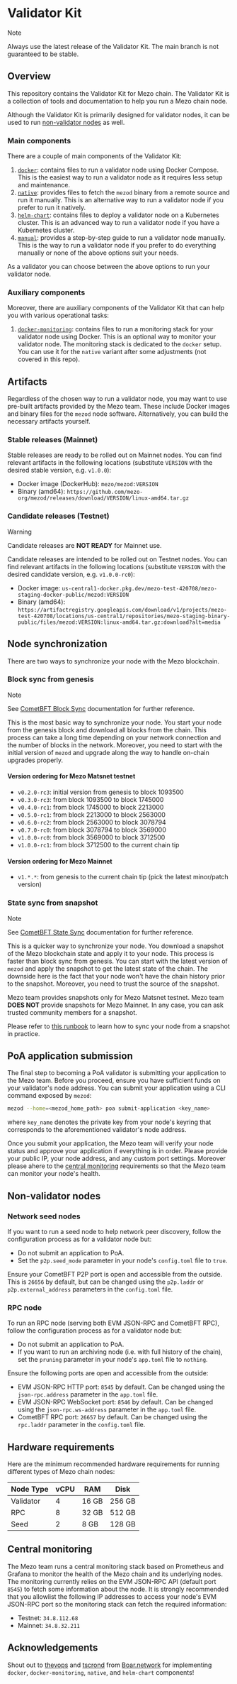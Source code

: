 # Validator Kit

>[!NOTE]
> Always use the latest release of the Validator Kit. The main branch is not guaranteed to be stable.

## Overview

This repository contains the Validator Kit for Mezo chain. The Validator Kit is
a collection of tools and documentation to help you run a Mezo chain node.

Although the Validator Kit is primarily designed for validator nodes, it can be
used to run [non-validator nodes](#non-validator-nodes) as well.

### Main components

There are a couple of main components of the Validator Kit:

1. [`docker`](./docker): contains files to run a validator node using Docker Compose.
   This is the easiest way to run a validator node as it requires less setup and maintenance.
2. [`native`](./native): provides files to fetch the `mezod` binary from a remote source
   and run it manually. This is an alternative way to run a validator node if
   you prefer to run it natively.
3. [`helm-chart`](./helm-chart): contains files to deploy a validator node on a Kubernetes cluster.
   This is an advanced way to run a validator node if you have a Kubernetes cluster.
4. [`manual`](./manual): provides a step-by-step guide to run a validator node manually.
   This is the way to run a validator node if you prefer to do everything manually
   or none of the above options suit your needs.

As a validator you can choose between the above options to run your validator node.

### Auxiliary components

Moreover, there are auxiliary components of the Validator Kit that can help you with various 
operational tasks:

1. [`docker-monitoring`](./docker-monitoring): contains files to run a monitoring
   stack for your validator node using Docker. This is an optional way to monitor
   your validator node. The monitoring stack is dedicated to the `docker` setup.
   You can use it for the `native` variant after some adjustments (not covered in this repo).

## Artifacts

Regardless of the chosen way to run a validator node, you may want to use 
pre-built artifacts provided by the Mezo team. These include Docker images and
binary files for the `mezod` node software. Alternatively, you can build the
necessary artifacts yourself.

### Stable releases (Mainnet)

Stable releases are ready to be rolled out on Mainnet nodes. You can find relevant
artifacts in the following locations (substitute `VERSION` with the desired 
stable version, e.g. `v1.0.0`):

- Docker image (DockerHub): `mezo/mezod:VERSION`
- Binary (amd64): `https://github.com/mezo-org/mezod/releases/download/VERSION/linux-amd64.tar.gz`

### Candidate releases (Testnet)

>[!WARNING]
> Candidate releases are **NOT READY** for Mainnet use.

Candidate releases are intended to be rolled out on Testnet nodes. You can find
relevant artifacts in the following locations (substitute `VERSION` with the 
desired candidate version, e.g. `v1.0.0-rc0`):

- Docker image: `us-central1-docker.pkg.dev/mezo-test-420708/mezo-staging-docker-public/mezod:VERSION`
- Binary (amd64): `https://artifactregistry.googleapis.com/download/v1/projects/mezo-test-420708/locations/us-central1/repositories/mezo-staging-binary-public/files/mezod:VERSION:linux-amd64.tar.gz:download?alt=media`

## Node synchronization

There are two ways to synchronize your node with the Mezo blockchain.

### Block sync from genesis

>[!NOTE]
> See [CometBFT Block Sync](https://docs.cometbft.com/v0.38/core/block-sync)
documentation for further reference.

This is the most basic way to synchronize your node. You start your node from
the genesis block and download all blocks from the chain. This process can take
a long time depending on your network connection and the number of blocks in
the network. Moreover, you need to start with the initial version
of `mezod` and upgrade along the way to handle on-chain upgrades properly.

#### Version ordering for Mezo Matsnet testnet

- `v0.2.0-rc3`: initial version from genesis to block 1093500
- `v0.3.0-rc3`: from block 1093500 to block 1745000
- `v0.4.0-rc1`: from block 1745000 to block 2213000
- `v0.5.0-rc1`: from block 2213000 to block 2563000
- `v0.6.0-rc2`: from block 2563000 to block 3078794
- `v0.7.0-rc0`: from block 3078794 to block 3569000
- `v1.0.0-rc0`: from block 3569000 to block 3712500
- `v1.0.0-rc1`: from block 3712500 to the current chain tip

#### Version ordering for Mezo Mainnet

- `v1.*.*`: from genesis to the current chain tip (pick the latest minor/patch version)

### State sync from snapshot

>[!NOTE]
> See [CometBFT State Sync](https://docs.cometbft.com/v0.38/core/state-sync)
documentation for further reference.

This is a quicker way to synchronize your node. You download a snapshot of the
Mezo blockchain state and apply it to your node. This process is faster than
block sync from genesis. You can start with the latest version of `mezod` and
apply the snapshot to get the latest state of the chain. The downside here
is the fact that your node won't have the chain history prior to the snapshot.
Moreover, you need to trust the source of the snapshot.

Mezo team provides snapshots only for Mezo Matsnet testnet. Mezo team **DOES NOT** 
provide snapshots for Mezo Mainnet. In any case, you can ask trusted community members
for a snapshot.

Please refer to [this runbook](./manual/README.md#State-sync-from-snapshot)
to learn how to sync your node from a snapshot in practice.

## PoA application submission

The final step to becoming a PoA validator is submitting your application to the Mezo
team. Before you proceed, ensure you have sufficient funds on your validator's node
address. You can submit your application using a CLI command exposed by `mezod`:

```bash
mezod --home=<mezod_home_path> poa submit-application <key_name>
```
where `key_name` denotes the private key from your node's keyring that corresponds to 
the aforementioned validator's node address.

Once you submit your application, the Mezo team will verify your node status and approve 
your application if everything is in order. Please provide your public IP, your node address, 
and any custom port settings. Moreover please ahere to the [central monitoring](#central-monitoring) 
requirements so that the Mezo team can monitor your node's health.

## Non-validator nodes

### Network seed nodes

If you want to run a seed node to help network peer discovery, follow the configuration
process as for a validator node but:
- Do not submit an application to PoA.
- Set the `p2p.seed_mode` parameter in your node's `config.toml` file to `true`.

Ensure your CometBFT P2P port is open and accessible from the outside.
This is `26656` by default, but can be changed using the `p2p.laddr` or 
`p2p.external_address` parameters in the `config.toml` file.

### RPC node

To run an RPC node (serving both EVM JSON-RPC and CometBFT RPC), follow the configuration
process as for a validator node but:
- Do not submit an application to PoA.
- If you want to run an archiving node (i.e. with full history of the chain),
  set the `pruning` parameter in your node's `app.toml` file to `nothing`.

Ensure the following ports are open and accessible from the outside:
- EVM JSON-RPC HTTP port: `8545` by default. Can be changed using the 
  `json-rpc.address` parameter in the `app.toml` file.
- EVM JSON-RPC WebSocket port: `8546` by default. Can be changed using the 
  `json-rpc.ws-address` parameter in the `app.toml` file.
- CometBFT RPC port: `26657` by default. Can be changed using the `rpc.laddr`
  parameter in the `config.toml` file.

## Hardware requirements

Here are the minimum recommended hardware requirements for running different 
types of Mezo chain nodes:

| Node Type | vCPU | RAM   | Disk    |
|-----------|------|-------|---------|
| Validator | 4    | 16 GB | 256 GB  |
| RPC       | 8    | 32 GB | 512 GB  |
| Seed      | 2    | 8 GB  | 128 GB  |

## Central monitoring

The Mezo team runs a central monitoring stack based on Prometheus and Grafana 
to monitor the health of the Mezo chain and its underlying nodes. The monitoring
currently relies on the EVM JSON-RPC API (default port `8545`) to fetch some
information about the node. It is strongly recommended that you allowlist the following
IP addresses to access your node's EVM JSON-RPC port so the monitoring stack can
fetch the required information:

- Testnet: `34.8.112.68`
- Mainnet: `34.8.32.211`

## Acknowledgements

Shout out to [thevops](https://github.com/thevops) and [tscrond](https://github.com/tscrond) from [Boar.network](https://boar.network/) for
implementing `docker`, `docker-monitoring`, `native`, and `helm-chart` components!
